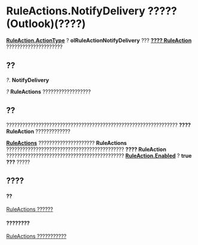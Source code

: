 
# RuleActions.NotifyDelivery ????? (Outlook)(????)

 **[RuleAction.ActionType](5701cd66-2f45-ae24-12b8-fc5e27bf8742.md)** ? **olRuleActionNotifyDelivery** ??? **[???? RuleAction](6451788f-e5ed-239c-a34d-b564b52d8955.md)** ?????????????????????


## ??

 _?_. **NotifyDelivery**

 _?_ **RuleActions** ??????????????????


## ??

???????????????????????????????????????????????????????????????? **???? RuleAction** ?????????????

 **[RuleActions](82ba76cd-86a4-3372-cb51-2df1d58c8b71.md)** ????????????????????? **RuleActions** ???????????????????????????????????????????? **???? RuleAction** ???????????????????????????????????????????? **[RuleAction.Enabled](795374af-a8de-b771-97df-3d9e82949af0.md)** ? **true ???** ?????


## ????


#### ??


[RuleActions ??????](82ba76cd-86a4-3372-cb51-2df1d58c8b71.md)
#### ????????


[RuleActions ???????????](http://msdn.microsoft.com/library/ea4c7acb-2ce2-ecf9-046f-2eb48d4935bb%28Office.15%29.aspx)